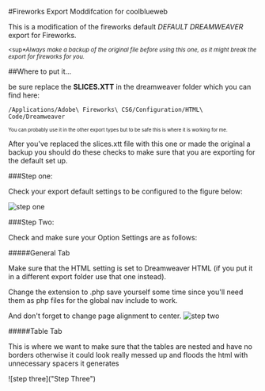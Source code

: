 #Fireworks Export Moddifcation for coolblueweb

This is a modification of the fireworks default <em>DEFAULT DREAMWEAVER</em> export for Fireworks.

<sub><sup<em>*Always make a backup of the original file before using this one, as it might break the export for fireworks for you.</em></sup></sub>

##Where to put it...

be sure replace the <strong>SLICES.XTT</strong> in the dreamweaver folder which you can find here:

	/Applications/Adobe\ Fireworks\ CS6/Configuration/HTML\ Code/Dreamweaver

<sub><sup>You can probably use it in the other export types but to be safe this is where it is working for me.</sup></sub>

After you've replaced the slices.xtt file with this one or made the original a backup you should do these checks to make sure that you are exporting for the default set up.

###Step one:

Check your export default settings to be configured to the figure below:

![step one](https://dl.dropbox.com/u/52662569/exp-01.png "Step One")

###Step Two:

Check and make sure your Option Settings are as follows:

#####General Tab

Make sure that the HTML setting is set to Dreamweaver HTML (if you put it in a different export folder use that one instead).

Change the extension to .php save yourself some time since you'll need them as php files for the global nav include to work.

And don't forget to change page alignment to center.
![step two](https://dl.dropbox.com/u/52662569/exp-02.png "Step Two")

#####Table Tab

This is where we want to make sure that the tables are nested and have no borders otherwise it could look really messed up and floods the html with unnecessary spacers it generates

![step three]("Step Three")
